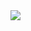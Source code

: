 <img src="https://upload.wikimedia.org/wikipedia/en/thumb/9/9e/JQuery_logo.svg/220px-JQuery_logo.svg.png">

